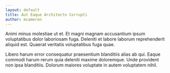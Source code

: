 ```yaml
---
layout: default
title: Aut Eaque Architecto Corrupti
author: mcameron
---
```


Animi minus molestiae ut et. Et magni magnam accusantium ipsum voluptatibus dolor laboriosam fuga. Deleniti et labore laborum reprehenderit aliquid est. Quaerat veritatis voluptatibus fuga quae.

Libero harum error consequatur praesentium blanditiis alias ab qui. Eaque commodi harum rerum quia deleniti maxime doloremque. Unde provident non ipsa blanditiis. Dolorum maiores voluptate in autem voluptatem nihil.
